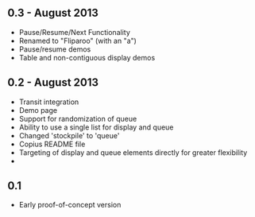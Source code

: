 0.3 - August 2013
-----------------

* Pause/Resume/Next Functionality
* Renamed to "Fliparoo" (with an "a")
* Pause/resume demos
* Table and non-contiguous display demos 


0.2 - August 2013
-----------------

* Transit integration
* Demo page
* Support for randomization of queue
* Ability to use a single list for display and queue
* Changed 'stockpile' to 'queue'
* Copius README file
* Targeting of display and queue elements directly for greater flexibility
* 

0.1
----

* Early proof-of-concept version

